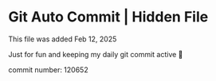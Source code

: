 # Git Auto Commit | Hidden File

This file was added Feb 12, 2025

Just for fun and keeping my daily git commit active 🤪

commit number: 120652
